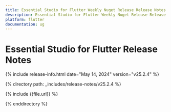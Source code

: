 ```yaml
---
title: Essential Studio for Flutter Weekly Nuget Release Release Notes  
description: Essential Studio for Flutter Weekly Nuget Release Release Notes  
platform: flutter
documentation: ug
---
```


# Essential Studio for Flutter  Release Notes  

{% include release-info.html date="May 14, 2024"  version="v25.2.4" %} 

{% directory path: _includes/release-notes/v25.2.4 %}

{% include {{file.url}} %}

{% enddirectory %}